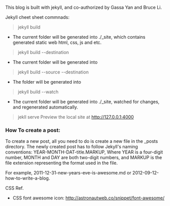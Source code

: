 This blog is built with jekyll, and co-authorized by Gassa Yan and Bruce Li.

Jekyll cheet sheet commnads:

> jekyll build
- The current folder will be generated into ./_site, which contains generated static web html, css, js and etc.

> jekyll build --destination <destination>
- The current folder will be generated into <destination>

> jekyll build --source <source> --destination <destination>
- The <source> folder will be generated into <destination>

> jekyll build --watch
- The current folder will be generated into ./_site, watched for changes, and regenerated automatically.

> jekll serve
Preview the local site at http://127.0.0.1:4000

### How To create a post:
To create a new post, all you need to do is create a new file in the _posts directory. The newly created post has to follow Jekyll's naming conventions: YEAR-MONTH-DAT-title.MARKUP, Where YEAR is a four-digit number, MONTH and DAY are both two-digit numbers, and MARKUP is the file extension representing the format used in the file.

For example, 2011-12-31-new-years-eve-is-awesome.md or 2012-09-12-how-to-write-a-blog.

CSS Ref.
* CSS font awesome icon: http://astronautweb.co/snippet/font-awesome/
